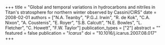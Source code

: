+++
title = "Global and temporal variations in hydrocarbons and nitriles in Titan's stratosphere for northern winter observed by Cassini/CIRS"
date = 2008-02-01
authors = ["N.A. Teanby", "P.G.J. Irwin", "R. de Kok", "C.A. Nixon", "A. Coustenis", "E. Royer", "S.B. Calcutt", "N.E. Bowles", "L. Fletcher", "C. Howett", "F.W. Taylor"]
publication_types = ["2"]
abstract = ""
featured = false
publication = "*Icarus*"
doi = "10.1016/j.icarus.2007.08.017"
+++

